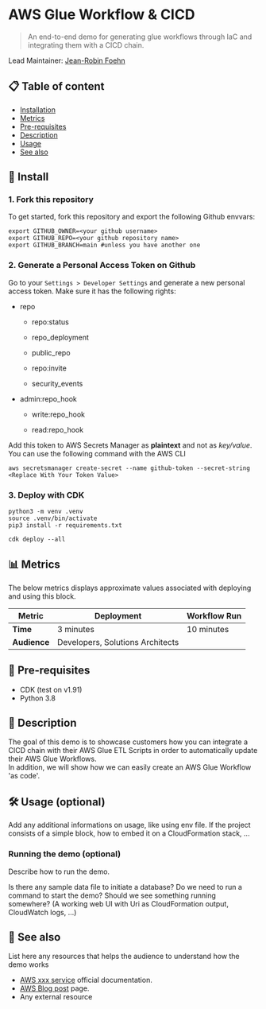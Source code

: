 # AWS Glue Workflow & CICD
> An end-to-end demo for generating glue workflows through IaC and integrating them with a CICD chain.

Lead Maintainer: [Jean-Robin Foehn](mailto:fjeanrob@amazon.com)

## 📋 Table of content

 - [Installation](#-install)
 - [Metrics](#-metrics)
 - [Pre-requisites](#-pre-requisites)
 - [Description](#-description)
 - [Usage](#-usage)
 - [See also](#-see-also)

## 🚀 Install

### 1. Fork this repository
To get started, fork this repository and export the following Github envvars:
```shell
export GITHUB_OWNER=<your github username>
export GITHUB_REPO=<your github repository name>
export GITHUB_BRANCH=main #unless you have another one
```

### 2. Generate a Personal Access Token on Github
Go to your ```Settings > Developer Settings``` and generate a new personal access token. Make sure it has the following rights:  

- repo
  
  - repo:status
    
  - repo_deployment
    
  - public_repo
    
  - repo:invite
    
  - security_events  
  
- admin:repo_hook
    
  - write:repo_hook
    
  - read:repo_hook
    
Add this token to AWS Secrets Manager as **plaintext** and not as *key/value*. You can use the following command with the AWS CLI  
```shell
aws secretsmanager create-secret --name github-token --secret-string <Replace With Your Token Value>
```
### 3. Deploy with CDK
```shell
python3 -m venv .venv
source .venv/bin/activate
pip3 install -r requirements.txt
```
```shell
cdk deploy --all
```

## 📊 Metrics

The below metrics displays approximate values associated with deploying and using this block.

Metric | Deployment | Workflow Run
------ | ------ | ------ |
 **Time** | 3 minutes | 10 minutes
 **Audience** | Developers, Solutions Architects 

## 🎒 Pre-requisites

- CDK (test on v1.91)
- Python 3.8

## 🔰 Description

The goal of this demo is to showcase customers how you can integrate a CICD chain with their AWS Glue ETL Scripts in order to automatically update their AWS Glue Workflows.  
In addition, we will show how we can easily create an AWS Glue Workflow 'as code'.

## 🛠 Usage (optional)

Add any additional informations on usage, like using env file.
If the project consists of a simple block, how to embed it on a CloudFormation stack, ...

### Running the demo (optional)

Describe how to run the demo.

Is there any sample data file to initiate a database?
Do we need to run a command to start the demo?
Should we see something running somewhere? (A working web UI with Uri as CloudFormation output, CloudWatch logs, ...)

## 👀 See also

List here any resources that helps the audience to understand how the demo works

 - [AWS xxx service](https://docs.aws.amazon.com/) official documentation.
 - [AWS Blog post](https://aws.amazon.com/blogs/) page.
 - Any external resource
